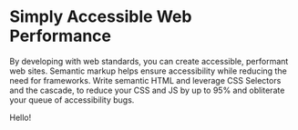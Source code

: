 # Simply Accessible Web Performance

By developing with web standards, you can create accessible, performant web sites. Semantic markup helps ensure accessibility while reducing the need for frameworks. Write semantic HTML and leverage CSS Selectors and the cascade, to reduce your CSS and JS by up to 95% and obliterate your queue of accessibility bugs.

Hello!
